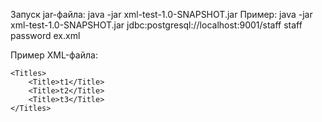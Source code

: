 Запуск jar-файла:
java -jar xml-test-1.0-SNAPSHOT.jar <url> <user> <password> <file>
Пример:
java -jar xml-test-1.0-SNAPSHOT.jar jdbc:postgresql://localhost:9001/staff staff password ex.xml

Пример XML-файла:
    
    <Titles>
        <Title>t1</Title>
        <Title>t2</Title>
        <Title>t3</Title>
    </Titles>